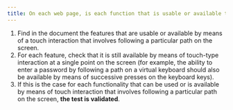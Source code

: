 ```yaml
---
title: On each web page, is each function that is usable or available thanks to a path-based gesture on the screen also usable or available through a single point operation on the screen (excluding special cases)?
---
```


1. Find in the document the features that are usable or available by means of a touch interaction that involves following a particular path on the screen.
2. For each feature, check that it is still available by means of touch-type interaction at a single point on the screen (for example, the ability to enter a password by following a path on a virtual keyboard should also be available by means of successive presses on the keyboard keys).
3. If this is the case for each functionality that can be used or is available by means of touch interaction that involves following a particular path on the screen, **the test is validated**.